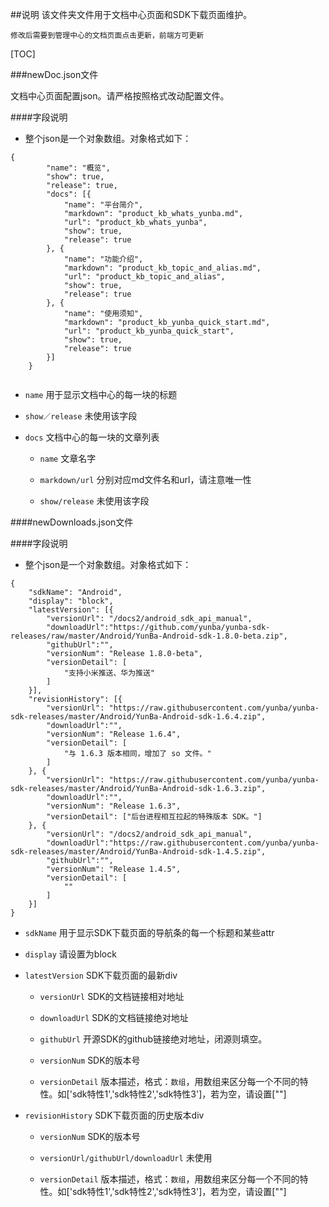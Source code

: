 ##说明
该文件夹文件用于文档中心页面和SDK下载页面维护。

`修改后需要到管理中心的文档页面点击更新，前端方可更新`

[TOC]

###newDoc.json文件

文档中心页面配置json。请严格按照格式改动配置文件。

####字段说明
* 整个json是一个对象数组。对象格式如下：
```
{
        "name": "概览",
        "show": true,
        "release": true,
        "docs": [{
            "name": "平台简介",
            "markdown": "product_kb_whats_yunba.md",
            "url": "product_kb_whats_yunba",
            "show": true,
            "release": true
        }, {
            "name": "功能介绍",
            "markdown": "product_kb_topic_and_alias.md",
            "url": "product_kb_topic_and_alias",
            "show": true,
            "release": true
        }, {
            "name": "使用须知",
            "markdown": "product_kb_yunba_quick_start.md",
            "url": "product_kb_yunba_quick_start",
            "show": true,
            "release": true
        }]
    }
    
```

*  `name` 用于显示文档中心的每一块的标题

*  `show／release` 未使用该字段

*  `docs` 文档中心的每一块的文章列表
     * `name` 文章名字
      
     * `markdown/url`  分别对应md文件名和url，请注意唯一性

     * `show/release` 未使用该字段

####newDownloads.json文件


####字段说明
* 整个json是一个对象数组。对象格式如下：

```
{
    "sdkName": "Android",
    "display": "block",
    "latestVersion": [{
        "versionUrl": "/docs2/android_sdk_api_manual",
        "downloadUrl":"https://github.com/yunba/yunba-sdk-releases/raw/master/Android/YunBa-Android-sdk-1.8.0-beta.zip",
        "githubUrl":"",
        "versionNum": "Release 1.8.0-beta",
        "versionDetail": [
            "支持小米推送、华为推送"
        ]
    }],
    "revisionHistory": [{
        "versionUrl": "https://raw.githubusercontent.com/yunba/yunba-sdk-releases/master/Android/YunBa-Android-sdk-1.6.4.zip",
        "downloadUrl":"",
        "versionNum": "Release 1.6.4",
        "versionDetail": [
            "与 1.6.3 版本相同，增加了 so 文件。"
        ]
    }, {
        "versionUrl": "https://raw.githubusercontent.com/yunba/yunba-sdk-releases/master/Android/YunBa-Android-sdk-1.6.3.zip",
        "downloadUrl":"",
        "versionNum": "Release 1.6.3",
        "versionDetail": ["后台进程相互拉起的特殊版本 SDK。"]
    }, {
        "versionUrl": "/docs2/android_sdk_api_manual",
        "downloadUrl":"https://raw.githubusercontent.com/yunba/yunba-sdk-releases/master/Android/YunBa-Android-sdk-1.4.5.zip",
        "githubUrl":"",
        "versionNum": "Release 1.4.5",
        "versionDetail": [
            ""
        ]
    }]
}
```

*  `sdkName` 用于显示SDK下载页面的导航条的每一个标题和某些attr

*  `display` 请设置为block

*  `latestVersion` SDK下载页面的最新div
     * `versionUrl` SDK的文档链接相对地址
      
     * `downloadUrl`  SDK的文档链接绝对地址

     * `githubUrl` 开源SDK的github链接绝对地址，闭源则填空。

     * `versionNum` SDK的版本号

     * `versionDetail` 版本描述，格式：`数组`，用数组来区分每一个不同的特性。如['sdk特性1','sdk特性2','sdk特性3']，若为空，请设置[""]

*  `revisionHistory` SDK下载页面的历史版本div

     * `versionNum` SDK的版本号

     * `versionUrl/githubUrl/downloadUrl` 未使用

     * `versionDetail` 版本描述，格式：`数组`，用数组来区分每一个不同的特性。如['sdk特性1','sdk特性2','sdk特性3']，若为空，请设置[""]


